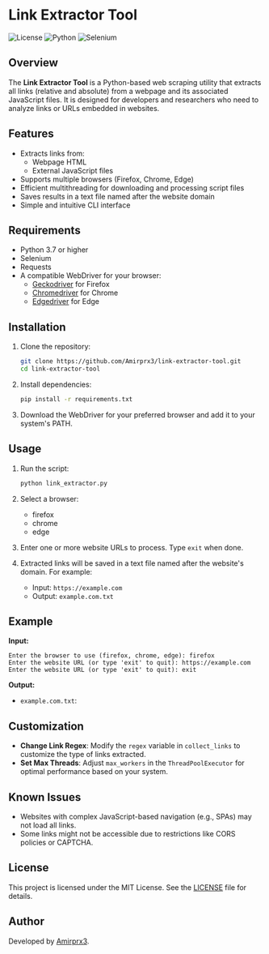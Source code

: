 # Link Extractor Tool

![License](https://img.shields.io/badge/license-MIT-blue)
![Python](https://img.shields.io/badge/python-3.x-green)
![Selenium](https://img.shields.io/badge/dependency-Selenium-orange)

## Overview

The **Link Extractor Tool** is a Python-based web scraping utility that extracts all links (relative and absolute) from a webpage and its associated JavaScript files. It is designed for developers and researchers who need to analyze links or URLs embedded in websites.

## Features

- Extracts links from:
  - Webpage HTML
  - External JavaScript files
- Supports multiple browsers (Firefox, Chrome, Edge)
- Efficient multithreading for downloading and processing script files
- Saves results in a text file named after the website domain
- Simple and intuitive CLI interface

## Requirements

- Python 3.7 or higher
- Selenium
- Requests
- A compatible WebDriver for your browser:
  - [Geckodriver](https://github.com/mozilla/geckodriver) for Firefox
  - [Chromedriver](https://chromedriver.chromium.org/) for Chrome
  - [Edgedriver](https://developer.microsoft.com/en-us/microsoft-edge/tools/webdriver/) for Edge

## Installation

1. Clone the repository:
    ```bash
    git clone https://github.com/Amirprx3/link-extractor-tool.git
    cd link-extractor-tool
    ```

2. Install dependencies:
    ```bash
    pip install -r requirements.txt
    ```

3. Download the WebDriver for your preferred browser and add it to your system's PATH.

## Usage

1. Run the script:
    ```bash
    python link_extractor.py
    ```

2. Select a browser:
    - firefox
    - chrome
    - edge

3. Enter one or more website URLs to process. Type `exit` when done.

4. Extracted links will be saved in a text file named after the website's domain. For example:
    - Input: `https://example.com`
    - Output: `example.com.txt`

## Example

**Input:**
```
Enter the browser to use (firefox, chrome, edge): firefox
Enter the website URL (or type 'exit' to quit): https://example.com 
Enter the website URL (or type 'exit' to quit): exit
```


**Output:**
- `example.com.txt`:



## Customization

- **Change Link Regex**: Modify the `regex` variable in `collect_links` to customize the type of links extracted.
- **Set Max Threads**: Adjust `max_workers` in the `ThreadPoolExecutor` for optimal performance based on your system.

## Known Issues

- Websites with complex JavaScript-based navigation (e.g., SPAs) may not load all links.
- Some links might not be accessible due to restrictions like CORS policies or CAPTCHA.

## License

This project is licensed under the MIT License. See the [LICENSE](LICENSE) file for details.

## Author

Developed by [Amirprx3](https://github.com/Amirprx3).
